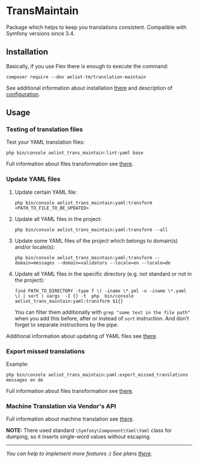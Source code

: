 TransMaintain
=============

Package which helps to keep you translations consistent. Compatible with Symfony versions since 3.4.

## Installation

Basically, if you use Flex there is enough to execute the command:

```shell
composer require --dev aeliot-tm/translation-maintain
```
See additional information about installation [there](docs/installation.md) and description of [configuration](docs/configuration.md).

## Usage

### Testing of translation files

Test your YAML translation files:
   ```shell
   php bin/console aeliot_trans_maintain:lint:yaml base
   ```
Full information about files transformation see [there](docs/lint/lint_yaml_command.md).

### Update YAML files

1. Update certain YAML file:
   ```shell
   php bin/console aeliot_trans_maintain:yaml:transform <PATH_TO_FILE_TO_BE_UPDATED>
   ```
2. Update all YAML files in the project:
   ```shell
   php bin/console aeliot_trans_maintain:yaml:transform --all
   ```
2. Update some YAML files of the project which belongs to domain(s) and/or locale(s):
   ```shell
   php bin/console aeliot_trans_maintain:yaml:transform --domain=messages --domain=validators --locale=en --locale=de
   ```
3. Update all YAML files in the specific directory (e.g. not standard or not in the project):
   ```shell
   find PATH_TO_DIRECTORY -type f \( -iname \*.yml -o -iname \*.yaml \) | sort | xargs  -I {} -t  php  bin/console aeliot_trans_maintain:yaml:transform $1{}
   ```
   You can filter them additionally with `grep "some text in the file path"` when you add this before, after or instead of `sort` instruction. 
   And don't forget to separate instructions by the pipe.

Additional information about updating of YAML files see [there](docs/transform_yaml_files.md).

### Export missed translations

Example:
   ```shell
   php bin/console aeliot_trans_maintain:yaml:export_missed_translations messages en de
   ```
Full information about files transformation see [there](docs/export_missed_translations.md).

### Machine Translation via Vendor's API

Full information about machine translation see [there](docs/machine_translation.md).

**NOTE:** There used standard `\Symfony\Component\Yaml\Yaml` class for dumping, so it inserts single-word values without escaping.

---
*You can help to implement more features :) See plans [there](TODO.md).*
